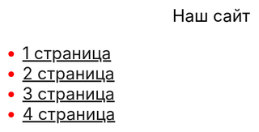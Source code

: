 <html>
 <head>
 <style>
body{background-color: #FFFFFF; color: black; font-size: 25pt} 
   ul{color: red;
   }
   
  </style>
 </head>
 <body>
  <p align="center">Наш сайт</p>
 <ul>
  <li><a href="[Anna]">1 страница</a></li>
  <li><a href="https://github.com/MarinaSokolova111/ADEY-201-AAMM2/blob/main/Алинка">2 страница</a></li>
  <li><a href="https://github.com/MarinaSokolova111/ADEY-201-AAMM2/blob/main/%D0%9C%D0%B0%D1%80%D0%B8%D0%BD%D0%B0">3 страница</a></li>
  <li><a href="https://github.com/MarinaSokolova111/ADEY-201-AAMM2/blob/main/polina">4 страница</a></li>
</ul>
 </body>
</html>

